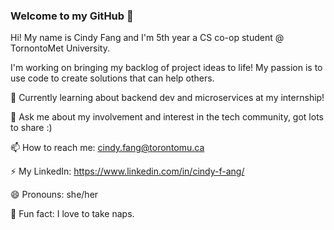 ### Welcome to my GitHub 👋

Hi! My name is Cindy Fang and I'm 5th year a CS co-op student @ TornontoMet University.

I'm working on bringing my backlog of project ideas to life! My passion is to use code to create solutions that can help others. 

🌱 Currently learning about backend dev and microservices at my internship! 

💬 Ask me about my involvement and interest in the tech community, got lots to share :) 

📫 How to reach me: cindy.fang@torontomu.ca 

⚡ My LinkedIn: https://www.linkedin.com/in/cindy-f-ang/

😄 Pronouns: she/her 

💖 Fun fact: I love to take naps. 


<!--
**cindy-fang/cindy-fang** is a ✨ _special_ ✨ repository because its `README.md` (this file) appears on your GitHub profile.

Here are some ideas to get you started:

- 🔭 I’m currently working on ...
- 🌱 I’m currently learning ...
- 👯 I’m looking to collaborate on ...
- 🤔 I’m looking for help with ...
- 💬 Ask me about ...
- 📫 How to reach me: ...
- 😄 Pronouns: ...
- ⚡ Fun fact: ...
-->
